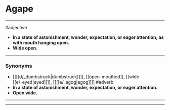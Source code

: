 # Agape
---
#adjective
- **In a state of astonishment, wonder, expectation, or eager attention; as with mouth hanging open.**
- **Wide open.**
---
### Synonyms
- [[[[d/_dumbstruck|dumbstruck]]]], [[open-mouthed]], [[wide-[[e/_eyed|eyed]]]], [[[[a/_agog|agog]]]]
#adverb
- **In a state of astonishment, wonder, expectation, or eager attention.**
- **Open wide.**
---
---
